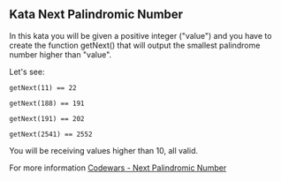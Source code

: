 ## Kata Next Palindromic Number

In this kata you will be given a positive integer ("value") and you have to create 
the function getNext() that will output the smallest palindrome number higher 
than "value".

Let's see:

```
getNext(11) == 22

getNext(188) == 191

getNext(191) == 202

getNext(2541) == 2552
```

You will be receiving values higher than 10, all valid.

For more information [Codewars - Next Palindromic Number](https://www.codewars.com/kata/56a6ce697c05fb4667000029)